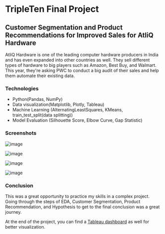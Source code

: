 # TripleTen Final Project
## Customer Segmentation and Product Recommendations for Improved Sales for AtliQ Hardware

AtliQ Hardware is one of the leading computer hardware producers in India and has even expanded into other countries as well. They sell different types of hardware to big players such as Amazon, Best Buy, and Walmart. This year, they're asking PWC to conduct a big audit of their sales and help them automate their existing data.


### Technologies

- Python(Pandas, NumPy)
- Data visualization(Matplotlib, Plotly, Tableau)
- Machine Learning (AlternatingLeastSquares, KMeans, train_test_split(data splitting))
- Model Evaluation (Silhouette Score, Elbow Curve, Gap Statistic)

### Screenshots
![image](https://github.com/elem86/final_project/assets/48759327/f3bcc059-4193-435a-bbe4-9464853c624d)

![image](https://github.com/elem86/final_project/assets/48759327/91c3c933-e514-4370-b122-0ee2d3102d61)

![image](https://github.com/elem86/final_project/assets/48759327/9e414efe-fd85-4028-b2af-67a9aa1cbf8b)

![image](https://github.com/elem86/final_project/assets/48759327/eba545dd-6d70-45c7-935a-dee8d54a8696)



### Conclusion

This was a great opportunity to practice my skills in a complex project. Going through the steps of EDA, Customer Segmentation, Product Recommendation, and Hypothesis to get to the final conclusion was a great journey.

At the end of the project, you can find a [Tableau dashboard](https://public.tableau.com/views/FinalProject_16246079605660/CustomerSegmentationandProductRecommendationsMonitoring?:language=en-GB&publish=yes&:display_count=n&:origin=viz_share_link) as well for better visualization.
